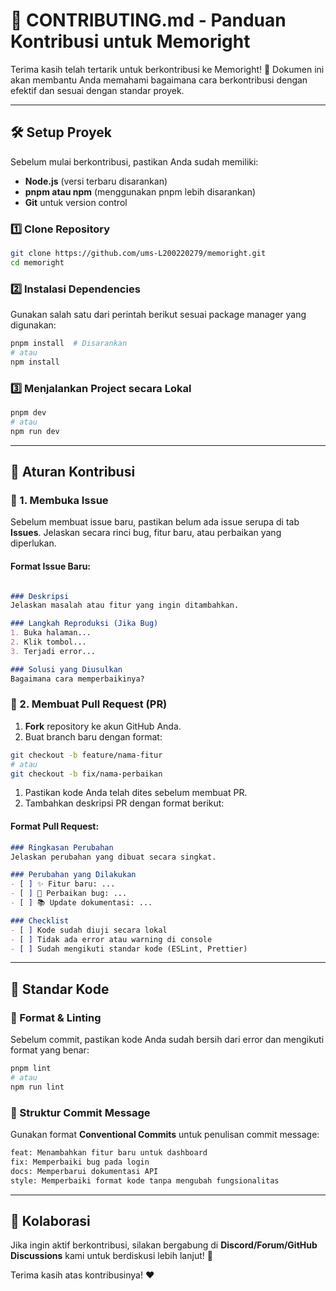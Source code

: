 # 📜 CONTRIBUTING.md - Panduan Kontribusi untuk Memoright

Terima kasih telah tertarik untuk berkontribusi ke Memoright! 🚀
Dokumen ini akan membantu Anda memahami bagaimana cara berkontribusi dengan efektif dan sesuai dengan standar proyek.

---

## 🛠 Setup Proyek

Sebelum mulai berkontribusi, pastikan Anda sudah memiliki:

- **Node.js** (versi terbaru disarankan)
- **pnpm atau npm** (menggunakan pnpm lebih disarankan)
- **Git** untuk version control

### 1️⃣ Clone Repository

```sh
git clone https://github.com/ums-L200220279/memoright.git
cd memoright
```

### 2️⃣ Instalasi Dependencies

Gunakan salah satu dari perintah berikut sesuai package manager yang digunakan:

```sh
pnpm install  # Disarankan
# atau
npm install
```

### 3️⃣ Menjalankan Project secara Lokal

```sh
pnpm dev
# atau
npm run dev
```

---

## 📌 Aturan Kontribusi

### 🔹 1. Membuka Issue

Sebelum membuat issue baru, pastikan belum ada issue serupa di tab **Issues**.
Jelaskan secara rinci bug, fitur baru, atau perbaikan yang diperlukan.

#### **Format Issue Baru:**

```md

### Deskripsi
Jelaskan masalah atau fitur yang ingin ditambahkan.

### Langkah Reproduksi (Jika Bug)
1. Buka halaman...
2. Klik tombol...
3. Terjadi error...

### Solusi yang Diusulkan
Bagaimana cara memperbaikinya?
```

### 🔹 2. Membuat Pull Request (PR)

1. **Fork** repository ke akun GitHub Anda.
2. Buat branch baru dengan format:

```sh
git checkout -b feature/nama-fitur
# atau
git checkout -b fix/nama-perbaikan
```

1. Pastikan kode Anda telah dites sebelum membuat PR.
2. Tambahkan deskripsi PR dengan format berikut:

#### **Format Pull Request:**

```md
### Ringkasan Perubahan
Jelaskan perubahan yang dibuat secara singkat.

### Perubahan yang Dilakukan
- [ ] ✨ Fitur baru: ...
- [ ] 🐛 Perbaikan bug: ...
- [ ] 📚 Update dokumentasi: ...

### Checklist
- [ ] Kode sudah diuji secara lokal
- [ ] Tidak ada error atau warning di console
- [ ] Sudah mengikuti standar kode (ESLint, Prettier)
```

---

## 🎨 Standar Kode

### 📌 Format & Linting

Sebelum commit, pastikan kode Anda sudah bersih dari error dan mengikuti format yang benar:

```sh
pnpm lint
# atau
npm run lint
```

### 🔹 Struktur Commit Message

Gunakan format **Conventional Commits** untuk penulisan commit message:

```sh
feat: Menambahkan fitur baru untuk dashboard
fix: Memperbaiki bug pada login
docs: Memperbarui dokumentasi API
style: Memperbaiki format kode tanpa mengubah fungsionalitas
```

---

## 🤝 Kolaborasi

Jika ingin aktif berkontribusi, silakan bergabung di **Discord/Forum/GitHub Discussions** kami untuk berdiskusi lebih lanjut! 🚀

Terima kasih atas kontribusinya! ❤️
